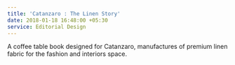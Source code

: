 ```yaml
---
title: 'Catanzaro : The Linen Story'
date: 2018-01-18 16:48:00 +05:30
service: Editorial Design
---
```


A coffee table book designed for Catanzaro, manufactures of premium linen fabric for the fashion and interiors space.